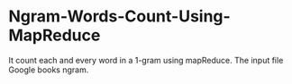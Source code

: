 # Ngram-Words-Count-Using-MapReduce
It count each and every word in a 1-gram using mapReduce. The input file Google books ngram.
